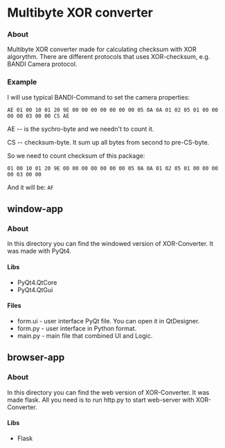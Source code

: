 # Multibyte XOR converter
### About
Multibyte XOR converter made for calculating checksum with XOR
algorythm. There are different protocols that uses XOR-checksum,
e.g. BANDI Camera protocol.

### Example
I will use typical BANDI-Command to set the camera properties:

`AE 01 00 10 01 20 9E 00 00 00 00 00 00 00 05 0A 0A 01 02 05 01 00 00 00 00 03 00 00 CS AE`

AE -- is the sychro-byte and we needn't to count it.

CS -- checksum-byte. It sum up all bytes from second to pre-CS-byte.

So we need to count checksum of this package:

`01 00 10 01 20 9E 00 00 00 00 00 00 00 05 0A 0A 01 02 05 01 00 00 00 00 03 00 00`

And it will be: `AF`

## window-app
### About
In this directory you can find the windowed version of XOR-Converter.
It was made with PyQt4.
#### Libs
* PyQt4.QtCore
* PyQt4.QtGui
#### Files
* form.ui - user interface PyQt file. You can open it in QtDesigner.
* form.py - user interface in Python format.
* main.py - main file that combined UI and Logic.

## browser-app
### About
In this directory you can find the web version of XOR-Converter.
It was made flask. All you need is to run http.py to start web-server
with XOR-Converter.
#### Libs
* Flask
